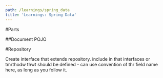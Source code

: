 ```yaml
---
path: /learnings/spring_data
title: 'Learnings: Spring Data'
---
```

#Parts

##Document POJO

#Repository

Create interface that extends repository. include in that interfaces or tmrthodw thwt should be defined - can use convention of thr field name here, as long as you follow it.
